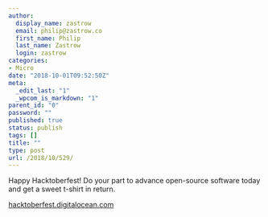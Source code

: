 ```yaml
---
author:
  display_name: zastrow
  email: philip@zastrow.co
  first_name: Philip
  last_name: Zastrow
  login: zastrow
categories:
- Micro
date: "2018-10-01T09:52:50Z"
meta:
  _edit_last: "1"
  _wpcom_is_markdown: "1"
parent_id: "0"
password: ""
published: true
status: publish
tags: []
title: ""
type: post
url: /2018/10/529/
---
```

<p>Happy Hacktoberfest! Do your part to advance open-source software today and get a sweet t-shirt in return.</p>
<p><a href="https://hacktoberfest.digitalocean.com/">hacktoberfest.digitalocean.com</a></p>
